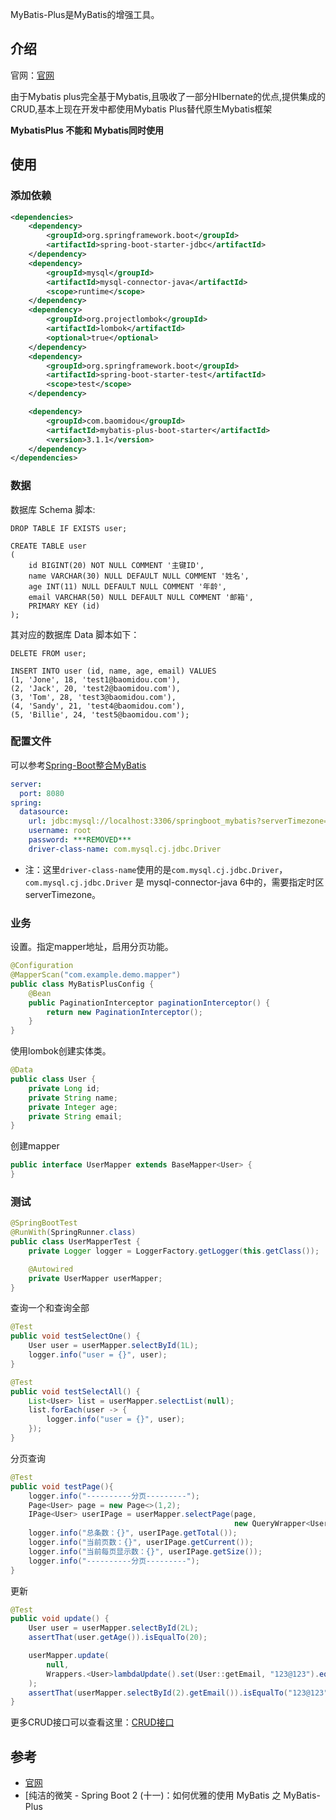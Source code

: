 MyBatis-Plus是MyBatis的增强工具。

<!--more-->

## 介绍

官网：[官网](<https://mybatis.plus/>)

由于Mybatis plus完全基于Mybatis,且吸收了一部分HIbernate的优点,提供集成的CRUD,基本上现在开发中都使用Mybatis Plus替代原生Mybatis框架

**MybatisPlus 不能和 Mybatis同时使用**

## 使用

### 添加依赖

```xml
<dependencies>
    <dependency>
        <groupId>org.springframework.boot</groupId>
        <artifactId>spring-boot-starter-jdbc</artifactId>
    </dependency>
    <dependency>
        <groupId>mysql</groupId>
        <artifactId>mysql-connector-java</artifactId>
        <scope>runtime</scope>
    </dependency>
    <dependency>
        <groupId>org.projectlombok</groupId>
        <artifactId>lombok</artifactId>
        <optional>true</optional>
    </dependency>
    <dependency>
        <groupId>org.springframework.boot</groupId>
        <artifactId>spring-boot-starter-test</artifactId>
        <scope>test</scope>
    </dependency>

    <dependency>
        <groupId>com.baomidou</groupId>
        <artifactId>mybatis-plus-boot-starter</artifactId>
        <version>3.1.1</version>
    </dependency>
</dependencies>
```

### 数据

数据库 Schema 脚本:

```mysql
DROP TABLE IF EXISTS user;

CREATE TABLE user
(
	id BIGINT(20) NOT NULL COMMENT '主键ID',
	name VARCHAR(30) NULL DEFAULT NULL COMMENT '姓名',
	age INT(11) NULL DEFAULT NULL COMMENT '年龄',
	email VARCHAR(50) NULL DEFAULT NULL COMMENT '邮箱',
	PRIMARY KEY (id)
);
```

其对应的数据库 Data 脚本如下：

```mysql
DELETE FROM user;

INSERT INTO user (id, name, age, email) VALUES
(1, 'Jone', 18, 'test1@baomidou.com'),
(2, 'Jack', 20, 'test2@baomidou.com'),
(3, 'Tom', 28, 'test3@baomidou.com'),
(4, 'Sandy', 21, 'test4@baomidou.com'),
(5, 'Billie', 24, 'test5@baomidou.com');
```

### 配置文件

可以参考[Spring-Boot整合MyBatis]()

```yml
server:
  port: 8080
spring:
  datasource:
    url: jdbc:mysql://localhost:3306/springboot_mybatis?serverTimezone=UTC&useUnicode=true&characterEncoding=utf-8&useSSL=false
    username: root
    password: ***REMOVED***
    driver-class-name: com.mysql.cj.jdbc.Driver
```

* 注：这里`driver-class-name`使用的是`com.mysql.cj.jdbc.Driver`，`com.mysql.cj.jdbc.Driver` 是 mysql-connector-java 6中的，需要指定时区serverTimezone。

### 业务

设置。指定mapper地址，启用分页功能。

```java
@Configuration
@MapperScan("com.example.demo.mapper")
public class MyBatisPlusConfig {
    @Bean
    public PaginationInterceptor paginationInterceptor() {
        return new PaginationInterceptor();
    }
}
```

使用lombok创建实体类。

```java
@Data
public class User {
    private Long id;
    private String name;
    private Integer age;
    private String email;
}
```

创建mapper

```java
public interface UserMapper extends BaseMapper<User> {
}
```

### 测试

```java
@SpringBootTest
@RunWith(SpringRunner.class)
public class UserMapperTest {
    private Logger logger = LoggerFactory.getLogger(this.getClass());

    @Autowired
    private UserMapper userMapper;
}
```

查询一个和查询全部

```java
@Test
public void testSelectOne() {
    User user = userMapper.selectById(1L);
    logger.info("user = {}", user);
}

@Test
public void testSelectAll() {
    List<User> list = userMapper.selectList(null);
    list.forEach(user -> {
        logger.info("user = {}", user);
    });
}
```

分页查询

```java
@Test
public void testPage(){
    logger.info("----------分页---------");
    Page<User> page = new Page<>(1,2);
    IPage<User> userIPage = userMapper.selectPage(page,
                                                  new QueryWrapper<User>().gt("age", 6));
    logger.info("总条数：{}", userIPage.getTotal());
    logger.info("当前页数：{}", userIPage.getCurrent());
    logger.info("当前每页显示数：{}", userIPage.getSize());
    logger.info("----------分页---------");
}
```

更新

```java
@Test
public void update() {
    User user = userMapper.selectById(2L);
    assertThat(user.getAge()).isEqualTo(20);

    userMapper.update(
        null,
        Wrappers.<User>lambdaUpdate().set(User::getEmail, "123@123").eq(User::getId, 2)
    );
    assertThat(userMapper.selectById(2).getEmail()).isEqualTo("123@123");
}
```

更多CRUD接口可以查看这里：[CRUD接口](<https://mybatis.plus/guide/crud-interface.html#mapper-crud-%E6%8E%A5%E5%8F%A3>)

## 参考

* [官网](<https://mybatis.plus/guide/#%E7%89%B9%E6%80%A7>)
* [纯洁的微笑 - Spring Boot 2 (十一)：如何优雅的使用 MyBatis 之 MyBatis-Plus